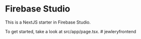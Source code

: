 # Firebase Studio

This is a NextJS starter in Firebase Studio.

To get started, take a look at src/app/page.tsx.
#   j e w l e r y f r o n t e n d  
 